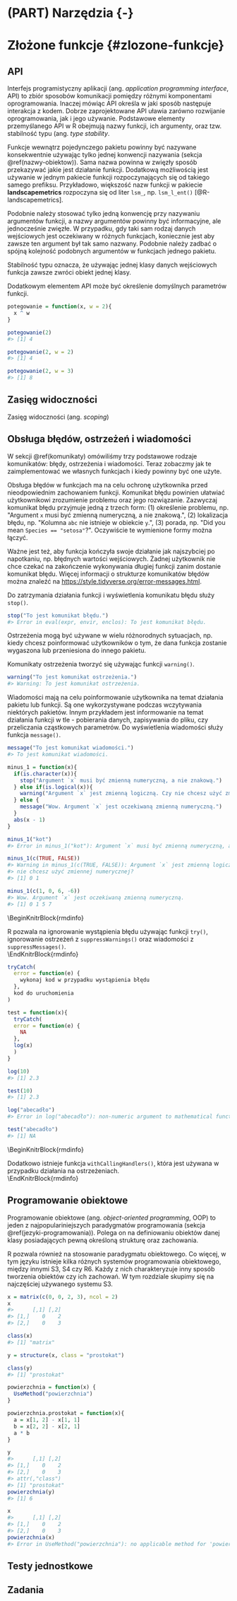 
# (PART) Narzędzia {-}

# Złożone funkcje {#zlozone-funkcje}

<!-- intro -->
<!-- solve a single problem -->
<!-- type stability -->

<!-- 07-oo https://blog.rstudio.com/2019/02/06/rstudio-conf-2019-workshops/ -->

<!-- https://arxiv.org/pdf/1409.3531.pdf -->

## API

Interfejs programistyczny aplikacji (ang. *application programming interface*, API) to zbiór sposobów komunikacji pomiędzy różnymi komponentami oprogramowania.
Inaczej mówiąc API określa w jaki sposób następuje interakcja z kodem.
Dobrze zaprojektowane API uławia zarówno rozwijanie oprogramowania, jak i jego używanie.
Podstawowe elementy przemyślanego API w R obejmują nazwy funkcji, ich argumenty, oraz tzw. stabilność typu (ang. *type stability*.

Funkcje wewnątrz pojedynczego pakietu powinny być nazywane konsekwentnie używając tylko jednej konwencji nazywania (sekcja \@ref(nazwy-obiektow)).
Sama nazwa powinna w zwięzły sposób przekazywać jakie jest działanie funkcji. 
Dodatkową możliwością jest używanie w jednym pakiecie funkcji rozpoczynających się od takiego samego prefiksu. 
Przykładowo, większość nazw funkcji w pakiecie **landscapemetrics** rozpoczyna się od liter `lsm_`, np. `lsm_l_ent()` [@R-landscapemetrics].

Podobnie należy stosować tylko jedną konwencję przy nazywaniu argumentów funkcji, a nazwy argumentów powinny być informacyjne, ale jednocześnie zwięzłe.
W przypadku, gdy taki sam rodzaj danych wejściowych jest oczekiwany w różnych funkcjach, koniecznie jest aby zawsze ten argument był tak samo nazwany.
Podobnie należy zadbać o spójną kolejność podobnych argumentów w funkcjach jednego pakietu.

Stabilność typu oznacza, że używając jednej klasy danych wejściowych funkcja zawsze zwróci obiekt jednej klasy. 
<!-- Przykładowo... -->

Dodatkowym elementem API może być określenie domyślnych parametrów funkcji.


```r
potegowanie = function(x, w = 2){
  x ^ w
}
```


```r
potegowanie(2)
#> [1] 4
```


```r
potegowanie(2, w = 2)
#> [1] 4
```


```r
potegowanie(2, w = 3)
#> [1] 8
```
<!-- elipsis -->
<!-- https://adv-r.hadley.nz/functions.html#fun-dot-dot-dot -->

## Zasięg widoczności

Zasięg widoczności (ang. *scoping*)

<!-- scope - http://jarekj.home.amu.edu.pl/wp-content/uploads/2018/11/005_funkcje.html -->
<!-- lexical scoping https://adv-r.hadley.nz/functions.html#lexical-scoping -->

## Obsługa błędów, ostrzeżeń i wiadomości

W sekcji \@ref(komunikaty) omówiliśmy trzy podstawowe rodzaje komunikatów: błędy, ostrzeżenia i wiadomości.
Teraz zobaczmy jak te zaimplementować we własnych funkcjach i kiedy powinny być one użyte.

Obsługa błędów w funkcjach ma na celu ochronę użytkownika przed nieodpowiednim zachowaniem funkcji.
Komunikat błędu powinien ułatwiać użytkownikowi zrozumienie problemu oraz jego rozwiązanie. 
Zazwyczaj komunikat błędu przyjmuje jedną z trzech form: (1) określenie problemu, np. "Argument `x` musi być zmienną numeryczną, a nie znakową.", (2) lokalizacja błędu, np. "Kolumna `abc` nie istnieje w obiekcie `y`.", (3) porada, np. "Did you mean `Species == "setosa"`?". 
Oczywiście te wymienione formy można łączyć.

Ważne jest też, aby funkcja kończyła swoje działanie jak najszybciej po napotkaniu, np. błędnych wartości wejściowych.
Żadnej użytkownik nie chce czekać na zakończenie wykonywania długiej funkcji zanim dostanie komunikat błędu.
Więcej informacji o strukturze komunikatów błędów można znaleźć na https://style.tidyverse.org/error-messages.html.

Do zatrzymania działania funkcji i wyświetlenia komunikatu błędu służy `stop()`.


```r
stop("To jest komunikat błędu.")
#> Error in eval(expr, envir, enclos): To jest komunikat błędu.
```

Ostrzeżenia mogą być używane w wielu różnorodnych sytuacjach, np. kiedy chcesz poinformować użytkowników o tym, że dana funkcja zostanie wygaszona lub przeniesiona do innego pakietu.
<!-- Ostrzeżenia są też stosowane w przypadkach, gdy  -->
Komunikaty ostrzeżenia tworzyć się używając funkcji `warning()`.


```r
warning("To jest komunikat ostrzeżenia.")
#> Warning: To jest komunikat ostrzeżenia.
```

Wiadomości mają na celu poinformowanie użytkownika na temat działania pakietu lub funkcji.
Są one wykorzystywane podczas wczytywania niektórych pakietów.<!--..-->
Innym przykładem jest informowanie na temat działania funkcji w tle - pobierania danych, zapisywania do pliku, czy przeliczania cząstkowych parametrów.
Do wyświetlenia wiadomości służy funkcja `message()`.


```r
message("To jest komunikat wiadomości.")
#> To jest komunikat wiadomości.
```

<!-- block cat vs message https://adv-r.hadley.nz/conditions.html#signalling-conditions -->


```r
minus_1 = function(x){
  if(is.character(x)){
    stop("Argument `x` musi być zmienną numeryczną, a nie znakową.")
  } else if(is.logical(x)){
    warning("Argument `x` jest zmienną logiczną. Czy nie chcesz użyć zmiennej numerycznej?")
  } else {
    message("Wow. Argument `x` jest oczekiwaną zmienną numeryczną.")
  }
  abs(x - 1)
}
```


```r
minus_1("kot")
#> Error in minus_1("kot"): Argument `x` musi być zmienną numeryczną, a nie znakową.
```


```r
minus_1(c(TRUE, FALSE))
#> Warning in minus_1(c(TRUE, FALSE)): Argument `x` jest zmienną logiczną. Czy
#> nie chcesz użyć zmiennej numerycznej?
#> [1] 0 1
```


```r
minus_1(c(1, 0, 6, -6))
#> Wow. Argument `x` jest oczekiwaną zmienną numeryczną.
#> [1] 0 1 5 7
```

<!-- http://jarekj.home.amu.edu.pl/wp-content/uploads/2018/10/006_wyjatki.html --> 

\BeginKnitrBlock{rmdinfo}<div class="rmdinfo">R pozwala na ignorowanie wystąpienia błędu używając funkcji `try()`, ignorowanie ostrzeżeń z `suppressWarnings()` oraz wiadomości z `suppressMessages()`.</div>\EndKnitrBlock{rmdinfo}

<!-- https://adv-r.hadley.nz/conditions.html#conditions -->


```r
tryCatch(
  error = function(e) {
    wykonaj kod w przypadku wystąpienia błędu
  },
  kod do uruchomienia 
)
```


```r
test = function(x){
  tryCatch(
  error = function(e) {
    NA
  },
  log(x)
  )
}
```


```r
log(10)
#> [1] 2.3
```


```r
test(10)
#> [1] 2.3
```


```r
log("abecadło")
#> Error in log("abecadło"): non-numeric argument to mathematical function
```


```r
test("abecadło")
#> [1] NA
```

\BeginKnitrBlock{rmdinfo}<div class="rmdinfo">Dodatkowo istnieje funkcja `withCallingHandlers()`, która jest używana w przypadku działania na ostrzeżeniach.</div>\EndKnitrBlock{rmdinfo}

## Programowanie obiektowe

Programowanie obiektowe (ang. *object-oriented programming*, OOP) to jeden z najpopulariniejszych paradygmatów programowania (sekcja \@ref(jezyki-programowania)). 
Polega on na definiowaniu obiektów danej klasy posiadających pewną określoną strukturę oraz zachowania.

<!-- The main ideas of object-oriented programmingare also quite simple and intuitive:1. Everything we compute with is anobject, andobjects should be structured to suit the goals of ourcomputations.2. For this, the key programming tool is aclassdefinition saying that objects belonging to this classshare structure defined bypropertiesthey all have,with the properties being themselves objects of somespecified class.3. A class caninheritfrom (contain) a simplersuperclass, such that an object of this class is alsoan object of the superclass.4. In order to compute with objects, we can de-finemethodsthat are only used when objects are ofcertain classes -->

R pozwala również na stosowanie paradygmatu obiektowego.
Co więcej, w tym języku istnieje kilka różnych systemów programowania obiektowego, między innymi S3, S4 czy R6.
Każdy z nich charakteryzuje inny sposób tworzenia obiektów czy ich zachowań.
W tym rozdziale skupimy się na najczęściej używanego systemu S3.

<!-- W S3 zachowanie działania obiektu powiązane jest  \@ref(inne-klasy)-->
<!-- S3 simplest informal flexible -->


```r
x = matrix(c(0, 0, 2, 3), ncol = 2)
x
#>      [,1] [,2]
#> [1,]    0    2
#> [2,]    0    3
```


```r
class(x)
#> [1] "matrix"
```


```r
y = structure(x, class = "prostokat")
```


```r
class(y)
#> [1] "prostokat"
```

<!-- constructor + validator -->


```r
powierzchnia = function(x) {
  UseMethod("powierzchnia")
}
```


```r
powierzchnia.prostokat = function(x){
  a = x[1, 2] - x[1, 1]
  b = x[2, 2] - x[2, 1]
  a * b
}
```


```r
y
#>      [,1] [,2]
#> [1,]    0    2
#> [2,]    0    3
#> attr(,"class")
#> [1] "prostokat"
powierzchnia(y)
#> [1] 6
```


```r
x
#>      [,1] [,2]
#> [1,]    0    2
#> [2,]    0    3
powierzchnia(x)
#> Error in UseMethod("powierzchnia"): no applicable method for 'powierzchnia' applied to an object of class "c('matrix', 'double', 'numeric')"
```

<!-- methods -->
<!-- https://arxiv.org/pdf/1409.3531.pdf -->
<!-- https://adv-r.hadley.nz/oo.html -->

## Testy jednostkowe

<!-- Unit testing -->
<!-- usethis::use_test() -->
<!-- devtools::test() -->
<!-- devtools::test_coverage() -->

## Zadania
